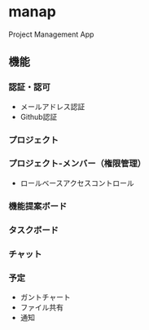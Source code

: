 # manap

Project Management App

## 機能

### 認証・認可
  - メールアドレス認証
  - Github認証

### プロジェクト

### プロジェクト-メンバー（権限管理）
  - ロールベースアクセスコントロール

### 機能提案ボード

### タスクボード

### チャット

### 予定

- ガントチャート
- ファイル共有
- 通知
